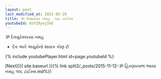 ```yaml
---
layout: post
last_modified_at: 2021-03-29
title: ૐ વિક્ષારાયા નમહ  ૧૦૮ ટાઈમ્સ
youtubeId: 0zYZ8yejShE
---
```

 
 
 ૐ દેવસુરેસ્વરયા નમહ  
 
 -  દેવ અને અસુરોનો શાસક કોણ છે 
 
  
 
  
 
 
 
 
 
 


{% include youtubePlayer.html id=page.youtubeId %}
 
[Next]({{ site.baseurl }}{% link  split2/_posts/2015-11-12-ૐ હિરણ્યનાભઃઆયા નમહ ૧૦૮ ટાઈમ્સ.md%})
 
